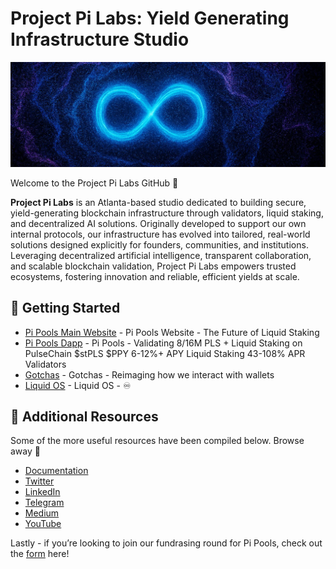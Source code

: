 # Project Pi Labs: Yield Generating Infrastructure Studio 

![project pi banner](/assets/1500x500.jpeg)

Welcome to the Project Pi Labs GitHub 🔨

**Project Pi Labs** is an Atlanta-based studio dedicated to building secure, yield-generating blockchain infrastructure through validators, liquid staking, and decentralized AI solutions. Originally developed to support our own internal protocols, our infrastructure has evolved into tailored, real-world solutions designed explicitly for founders, communities, and institutions. Leveraging decentralized artificial intelligence, transparent collaboration, and scalable blockchain validation, Project Pi Labs empowers trusted ecosystems, fostering innovation and reliable, efficient yields at scale.


## 🚀 Getting Started


- [Pi Pools Main Website](https://www.projectpi.xyz/) - Pi Pools Website - The Future of Liquid Staking
- [Pi Pools Dapp](https://app.projectpi.xyz/) - Pi Pools - Validating 8/16M PLS + Liquid Staking on PulseChain $stPLS $PPY 6-12%+ APY Liquid Staking 43-108% APR Validators
- [Gotchas](https://www.gotchas.fun/) - Gotchas - Reimaging  how we interact with wallets 
- [Liquid OS](https://liquid-os.io/) - Liquid OS - ♾️


## 🔗 Additional Resources

Some of the more useful resources have been compiled below. Browse away 📜

- [Documentation](https://docs.projectpi.xyz/welcome/)
- [Twitter](https://x.com/ProjectPiLabs)
- [LinkedIn](https://www.linkedin.com/company/projectpilabs/)
- [Telegram](https://t.me/ProjectPiLabs)
- [Medium](https://medium.com/@projectpi/)
- [YouTube](https://www.youtube.com/@Project_Pi)



Lastly - if you’re looking to join our fundrasing round for Pi Pools, check out the [form](https://share.hsforms.com/1_fvLprLlQOWeXa1FOxHZxgqg6ix) here!
